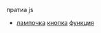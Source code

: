 пратиа js
+ [лампочка](https://github.com/TheZnat/js_exercises/blob/main/lessonJS-2/lessonJS-2.html) [кнопка](https://github.com/TheZnat/js_exercises/blob/main/lessonJs-1/lessonJs-1.html) [функция](https://github.com/TheZnat/js_exercises/blob/main/1_homework.j)
